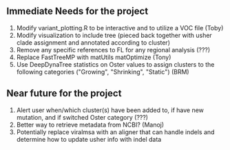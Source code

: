 ## Immediate Needs for the project

1. Modify variant_plotting.R to be interactive and to utilize a VOC file (Toby)
2. Modify visualization to include tree (pieced back together with usher clade assignment and annotated according to cluster)
3. Remove any specific references to FL for any regional analysis (???)
4. Replace FastTreeMP with matUtils matOptimize (Tony)
5. Use DeepDynaTree statistics on Oster values to assign clusters to the following categories ("Growing", "Shrinking", "Static") (BRM)

## Near future for the project
1. Alert user when/which cluster(s) have been added to, if have new mutation, and if switched Oster category (???)
2. Better way to retrieve metadata from NCBI? (Manoj)
3. Potentially replace viralmsa with an aligner that can handle indels and determine how to update usher info with indel data


